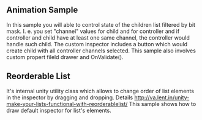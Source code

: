 ## Animation Sample

In this sample you will able to control state of the children list filtered by bit mask.
I. e. you set "channel" values for child and for controller and if controller and child have at least one same channel, the controller would handle such child.
The custom inspector includes a button which would create child with all controller channels selected.
This sample also involves custom propert fileld drawer and OnValidate().

## Reorderable List

It's internal unity utility class which allows to change order of list elements in the inspector by dragging and dropping.
Details http://va.lent.in/unity-make-your-lists-functional-with-reorderablelist/
This sample shows how to draw default inspector for list's elements.